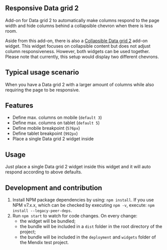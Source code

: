 ## Responsive Data grid 2

Add-on for Data grid 2 to automatically make columns respond to the page width and hide columns behind a collapsible
chevron when there is less room.

Aside from this add-on, there is also a [Collapsible Data grid 2](https://marketplace.mendix.com/link/component/222751)
add-on widget. This widget focuses on collapsible content but does not adjust column responsiveness. However, both
widgets can be used together. Please note that currently, this setup would display two different chevrons.

## Typical usage scenario

When you have a Data grid 2 with a larger amount of columns while also requiring the page to be responsive.

## Features

-   Define max. columns on mobile (`default 3`)
-   Define max. columns on tablet (`default 5`)
-   Define mobile breakpoint (`576px`)
-   Define tablet breakpoint (`992px`)
-   Place a single Data grid 2 widget inside

## Usage

Just place a single Data grid 2 widget inside this widget and it will auto respond according to above defaults.

## Development and contribution

1. Install NPM package dependencies by using: `npm install`. If you use NPM v7.x.x, which can be checked by executing
   `npm -v`, execute: `npm install --legacy-peer-deps`.
1. Run `npm start` to watch for code changes. On every change:
    - the widget will be bundled;
    - the bundle will be included in a `dist` folder in the root directory of the project;
    - the bundle will be included in the `deployment` and `widgets` folder of the Mendix test project.
